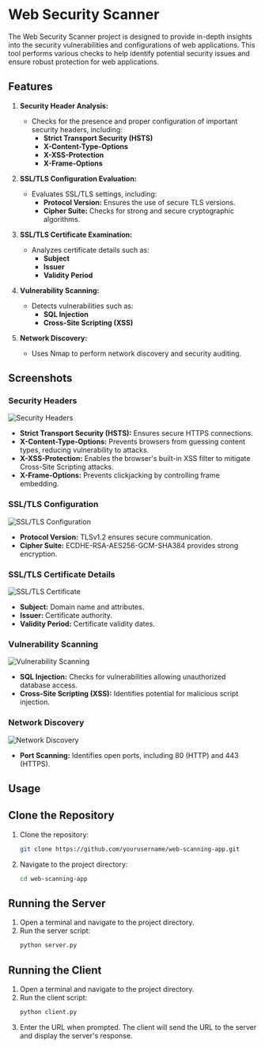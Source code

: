 # Web Security Scanner

The Web Security Scanner project is designed to provide in-depth insights into the security vulnerabilities and configurations of web applications. This tool performs various checks to help identify potential security issues and ensure robust protection for web applications.

## Features

1. **Security Header Analysis:**
   - Checks for the presence and proper configuration of important security headers, including:
     - **Strict Transport Security (HSTS)**
     - **X-Content-Type-Options**
     - **X-XSS-Protection**
     - **X-Frame-Options**

2. **SSL/TLS Configuration Evaluation:**
   - Evaluates SSL/TLS settings, including:
     - **Protocol Version:** Ensures the use of secure TLS versions.
     - **Cipher Suite:** Checks for strong and secure cryptographic algorithms.

3. **SSL/TLS Certificate Examination:**
   - Analyzes certificate details such as:
     - **Subject**
     - **Issuer**
     - **Validity Period**

4. **Vulnerability Scanning:**
   - Detects vulnerabilities such as:
     - **SQL Injection**
     - **Cross-Site Scripting (XSS)**

5. **Network Discovery:**
   - Uses Nmap to perform network discovery and security auditing.

## Screenshots

### Security Headers

![Security Headers](https://github.com/shreya241103/Web-Security-Scanner-SSL-TLS-Analyser/assets/115857097/652402c6-1764-4f2c-bc9f-9f2630762262)

- **Strict Transport Security (HSTS):** Ensures secure HTTPS connections.
- **X-Content-Type-Options:** Prevents browsers from guessing content types, reducing vulnerability to attacks.
- **X-XSS-Protection:** Enables the browser's built-in XSS filter to mitigate Cross-Site Scripting attacks.
- **X-Frame-Options:** Prevents clickjacking by controlling frame embedding.

### SSL/TLS Configuration

![SSL/TLS Configuration](https://github.com/shreya241103/Web-Security-Scanner-SSL-TLS-Analyser/assets/115857097/a95024d8-b4cc-44c4-a865-de72ff60e152)

- **Protocol Version:** TLSv1.2 ensures secure communication.
- **Cipher Suite:** ECDHE-RSA-AES256-GCM-SHA384 provides strong encryption.

### SSL/TLS Certificate Details

![SSL/TLS Certificate](https://github.com/shreya241103/Web-Security-Scanner-SSL-TLS-Analyser/assets/115857097/df7f6103-91c8-4e07-bc32-3f99101caef0)

- **Subject:** Domain name and attributes.
- **Issuer:** Certificate authority.
- **Validity Period:** Certificate validity dates.

### Vulnerability Scanning

![Vulnerability Scanning](https://github.com/shreya241103/Web-Security-Scanner-SSL-TLS-Analyser/assets/115857097/f9f9d4ff-f5ed-485a-a99f-1cb25bbee668)

- **SQL Injection:** Checks for vulnerabilities allowing unauthorized database access.
- **Cross-Site Scripting (XSS):** Identifies potential for malicious script injection.

### Network Discovery

![Network Discovery](https://github.com/shreya241103/Web-Security-Scanner-SSL-TLS-Analyser/assets/115857097/a8a4b842-962f-40d8-af9f-90583dba2f00)

- **Port Scanning:** Identifies open ports, including 80 (HTTP) and 443 (HTTPS).

## Usage

## Clone the Repository
1. Clone the repository:
    ```sh
    git clone https://github.com/yourusername/web-scanning-app.git
    ```
2. Navigate to the project directory:
    ```sh
    cd web-scanning-app
    ```

## Running the Server
1. Open a terminal and navigate to the project directory.
2. Run the server script:
    ```sh
    python server.py
    ```

## Running the Client
1. Open a terminal and navigate to the project directory.
2. Run the client script:
    ```sh
    python client.py
    ```
3. Enter the URL when prompted. The client will send the URL to the server and display the server's response.

